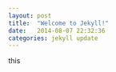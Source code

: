 ```yaml
---
layout: post
title:  "Welcome to Jekyll!"
date:   2014-08-07 22:32:36
categories: jekyll update
---
```


this